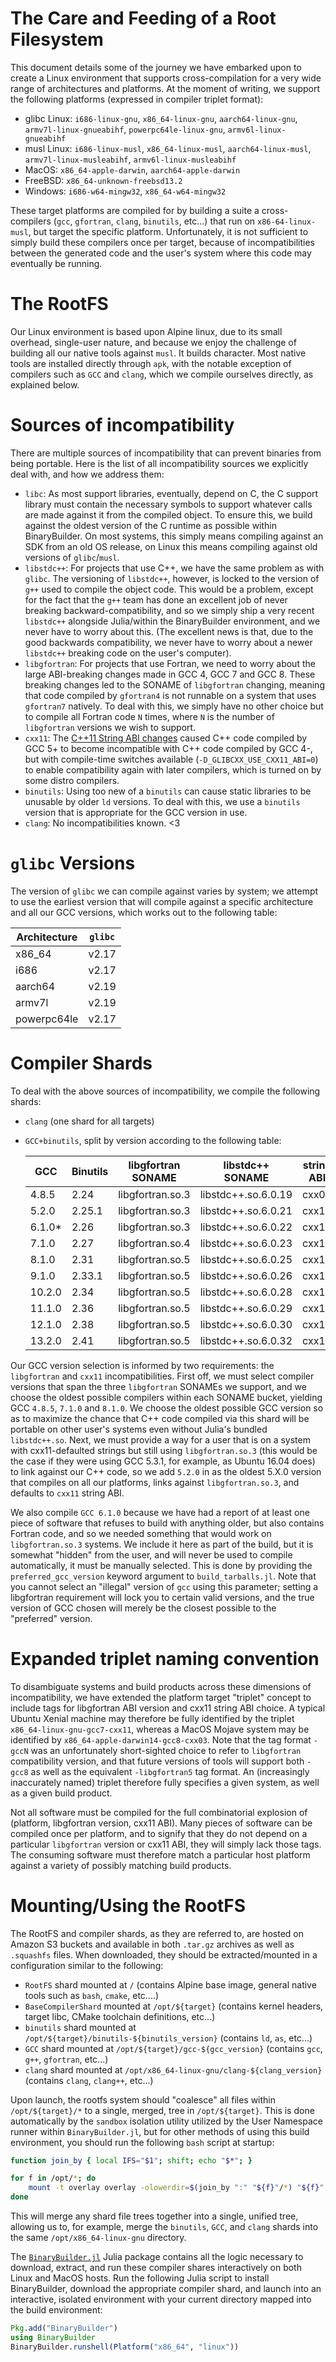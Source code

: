 The Care and Feeding of a Root Filesystem
=========================================

This document details some of the journey we have embarked upon to create a Linux environment that supports cross-compilation for a very wide range of architectures and platforms.  At the moment of writing, we support the following platforms (expressed in compiler triplet format):

* glibc Linux: `i686-linux-gnu`, `x86_64-linux-gnu`, `aarch64-linux-gnu`, `armv7l-linux-gnueabihf`, `powerpc64le-linux-gnu`, `armv6l-linux-gnueabihf`
* musl Linux: `i686-linux-musl`, `x86_64-linux-musl`, `aarch64-linux-musl`, `armv7l-linux-musleabihf`, `armv6l-linux-musleabihf`
* MacOS: `x86_64-apple-darwin`, `aarch64-apple-darwin`
* FreeBSD: `x86_64-unknown-freebsd13.2`
* Windows: `i686-w64-mingw32`, `x86_64-w64-mingw32`

These target platforms are compiled for by building a suite a cross-compilers (`gcc`, `gfortran`, `clang`, `binutils`, etc...) that run on `x86-64-linux-musl`, but target the specific platform.  Unfortunately, it is not sufficient to simply build these compilers once per target, because of incompatibilities between the generated code and the user's system where this code may eventually be running.

The RootFS
==========

Our Linux environment is based upon Alpine linux, due to its small overhead, single-user nature, and because we enjoy the challenge of building all our native tools against `musl`.  It builds character.  Most native tools are installed directly through `apk`, with the notable exception of compilers such as `GCC` and `clang`, which we compile ourselves directly, as explained below.

Sources of incompatibility
==========================

There are multiple sources of incompatibility that can prevent binaries from being portable.  Here is the list of all incompatibility sources we explicitly deal with, and how we address them:

* `libc`: As most support libraries, eventually, depend on C, the C support library must contain the necessary symbols to support whatever calls are made against it from the compiled object.  To ensure this, we build against the oldest version of the C runtime as possible within BinaryBuilder.  On most systems, this simply means compiling against an SDK from an old OS release, on Linux this means compiling against old versions of `glibc`/`musl`.
* `libstdc++`: For projects that use C++, we have the same problem as with `glibc`.  The versioning of `libstdc++`, however, is locked to the version of `g++` used to compile the object code.  This would be a problem, except for the fact that the `g++` team has done an excellent job of never breaking backward-compatibility, and so we simply ship a very recent `libstdc++` alongside Julia/within the BinaryBuilder environment, and we never have to worry about this.  (The excellent news is that, due to the good backwards compatibility, we never have to worry about a newer `libstdc++` breaking code on the user's computer).
* `libgfortran`: For projects that use Fortran, we need to worry about the large ABI-breaking changes made in GCC 4, GCC 7 and GCC 8.  These breaking changes led to the SONAME of `libgfortran` changing, meaning that code compiled by `gfortran4` is not runnable on a system that uses `gfortran7` natively.  To deal with this, we simply have no other choice but to compile all Fortran code `N` times, where `N` is the number of `libgfortran` versions we wish to support.
* `cxx11`: The [C++11 String ABI changes](https://gcc.gnu.org/onlinedocs/libstdc++/manual/using_dual_abi.html) caused C++ code compiled by GCC 5+ to become incompatible with C++ code compiled by GCC 4-, but with compile-time switches available (`-D_GLIBCXX_USE_CXX11_ABI=0`) to enable compatibility again with later compilers, which is turned on by some distro compilers.
* `binutils`: Using too new of a `binutils` can cause static libraries to be unusable by older `ld` versions.  To deal with this, we use a `binutils` version that is appropriate for the GCC version in use.
* `clang`: No incompatibilities known.  <3

`glibc` Versions
================

The version of `glibc` we can compile against varies by system; we attempt to use the earliest version that will compile against a specific architecture and all our GCC versions, which works out to the following table:

| Architecture | `glibc` |
|--------------|---------|
|    x86_64    | v2.17   |
|     i686     | v2.17   |
|    aarch64   | v2.19   |
|     armv7l   | v2.19   |
|  powerpc64le | v2.17   |


Compiler Shards
===============

To deal with the above sources of incompatibility, we compile the following shards:

* `clang` (one shard for all targets)
* `GCC+binutils`, split by version according to the following table:

    | GCC    | Binutils | libgfortran SONAME | libstdc++ SONAME    | string ABI |
    |--------|----------|--------------------|---------------------|------------|
    | 4.8.5  | 2.24     | libgfortran.so.3   | libstdc++.so.6.0.19 | cxx03      |
    | 5.2.0  | 2.25.1   | libgfortran.so.3   | libstdc++.so.6.0.21 | cxx11      |
    | 6.1.0* | 2.26     | libgfortran.so.3   | libstdc++.so.6.0.22 | cxx11      |
    | 7.1.0  | 2.27     | libgfortran.so.4   | libstdc++.so.6.0.23 | cxx11      |
    | 8.1.0  | 2.31     | libgfortran.so.5   | libstdc++.so.6.0.25 | cxx11      |
    | 9.1.0  | 2.33.1   | libgfortran.so.5   | libstdc++.so.6.0.26 | cxx11      |
    | 10.2.0 | 2.34     | libgfortran.so.5   | libstdc++.so.6.0.28 | cxx11      |
    | 11.1.0 | 2.36     | libgfortran.so.5   | libstdc++.so.6.0.29 | cxx11      |
    | 12.1.0 | 2.38     | libgfortran.so.5   | libstdc++.so.6.0.30 | cxx11      |
    | 13.2.0 | 2.41     | libgfortran.so.5   | libstdc++.so.6.0.32 | cxx11      |

Our GCC version selection is informed by two requirements: the `libgfortran` and `cxx11` incompatibilities.  First off, we must select compiler versions that span the three `libgfortran` SONAMEs we support, and we choose the oldest possible compilers within each SONAME bucket, yielding GCC `4.8.5`, `7.1.0` and `8.1.0`.  We choose the oldest possible GCC version so as to maximize the chance that C++ code compiled via this shard will be portable on other user's systems even without Julia's bundled `libstdc++.so`.  Next, we must provide a way for a user that is on a system with cxx11-defaulted strings but still using `libgfortran.so.3` (this would be the case if they were using GCC 5.3.1, for example, as Ubuntu 16.04 does) to link against our C++ code, so we add `5.2.0` in as the oldest 5.X.0 version that compiles on all our platforms, links against `libgfortran.so.3`, and defaults to `cxx11` string ABI.

We also compile `GCC 6.1.0` because we have had a report of at least one piece of software that refuses to build with anything older, but also contains Fortran code, and so we needed something that would work on `libgfortran.so.3` systems.  We include it here as part of the build, but it is somewhat "hidden" from the user, and will never be used to compile automatically, it must be manually selected.  This is done by providing the `preferred_gcc_version` keyword argument to `build_tarballs.jl`.  Note that you cannot select an "illegal" version of `gcc` using this parameter; setting a libgfortran requirement will lock you to certain valid versions, and the true version of GCC chosen will merely be the closest possible to the "preferred" version.

Expanded triplet naming convention
==================================

To disambiguate systems and build products across these dimensions of incompatibility, we have extended the platform target "triplet" concept to include tags for libgfortran ABI version and cxx11 string ABI choice.  A typical Ubuntu Xenial machine may therefore be fully identified by the triplet `x86_64-linux-gnu-gcc7-cxx11`, whereas a MacOS Mojave system may be identified by `x86_64-apple-darwin14-gcc8-cxx03`.  Note that the tag format `-gccN` was an unfortunately short-sighted choice to refer to `libgfortran` compatibility version, and that future versions of tools will support both `-gcc8` as well as the equivalent `-libgfortran5` tag format.  An (increasingly inaccurately named) triplet therefore fully specifies a given system, as well as a given build product.

Not all software must be compiled for the full combinatorial explosion of (platform, libgfortran version, cxx11 ABI).  Many pieces of software can be compiled once per platform, and to signify that they do not depend on a particular `libgfortran` version or cxx11 ABI, they will simply lack those tags.  The consuming software must therefore match a particular host platform against a variety of possibly matching build products.

Mounting/Using the RootFS
=========================

The RootFS and compiler shards, as they are referred to, are hosted on Amazon S3 buckets and available in both `.tar.gz` archives as well as `.squashfs` files.  When downloaded, they should be extracted/mounted in a configuration similar to the following:

* `RootFS` shard mounted at `/` (contains Alpine base image, general native tools such as `bash`, `cmake`, etc....)
* `BaseCompilerShard` mounted at `/opt/${target}` (contains kernel headers, target libc, CMake toolchain definitions, etc...)
* `binutils` shard mounted at `/opt/${target}/binutils-${binutils_version}` (contains `ld`, `as`, etc...)
* `GCC` shard mounted at `/opt/${target}/gcc-${gcc_version}` (contains `gcc`,  `g++`, `gfortran`, etc...)
* `clang` shard mounted at `/opt/x86_64-linux-gnu/clang-${clang_version}` (contains `clang`, `clang++`, etc...)

Upon launch, the rootfs system should "coalesce" all files within `/opt/${target}/*` to a single, merged, tree in `/opt/${target}`.  This is done automatically by the `sandbox` isolation utility utilized by the User Namespace runner within `BinaryBuilder.jl`, but for other methods of using this build environment, you should run the following `bash` script at startup:

```bash
function join_by { local IFS="$1"; shift; echo "$*"; }

for f in /opt/*; do
    mount -t overlay overlay -olowerdir=$(join_by ":" "${f}"/*) "${f}"
done
```

This will merge any shard file trees together into a single, unified tree, allowing us to, for example, merge the `binutils`, `GCC`, and `clang` shards into the same `/opt/x86_64-linux-gnu` directory.

The [`BinaryBuilder.jl`](https://github.com/JuliaPackaging/BinaryBuilder.jl) Julia package contains all the logic necessary to download, extract, and run these compiler shares interactively on both Linux and MacOS hosts.  Run the following Julia script to install BinaryBuilder, download the appropriate compiler shard, and launch into an interactive, isolated environment with your current directory mapped into the build environment:

```julia
Pkg.add("BinaryBuilder")
using BinaryBuilder
BinaryBuilder.runshell(Platform("x86_64", "linux"))
```
